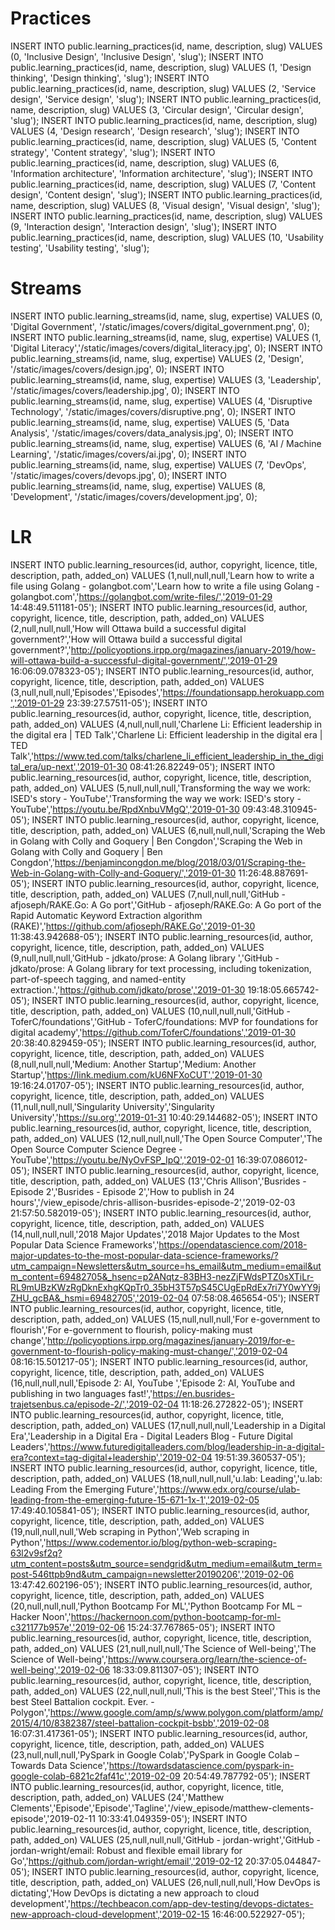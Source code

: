 # Practices
INSERT INTO public.learning_practices(id, name, description, slug) VALUES (0, 'Inclusive Design', 'Inclusive Design', 'slug');
INSERT INTO public.learning_practices(id, name, description, slug) VALUES (1, 'Design thinking', 'Design thinking', 'slug');
INSERT INTO public.learning_practices(id, name, description, slug) VALUES (2, 'Service design', 'Service design', 'slug');
INSERT INTO public.learning_practices(id, name, description, slug) VALUES (3, 'Circular design', 'Circular design', 'slug');
INSERT INTO public.learning_practices(id, name, description, slug) VALUES (4, 'Design research', 'Design research', 'slug');
INSERT INTO public.learning_practices(id, name, description, slug) VALUES (5, 'Content strategy', 'Content strategy', 'slug');
INSERT INTO public.learning_practices(id, name, description, slug) VALUES (6, 'Information architecture', 'Information architecture', 'slug');
INSERT INTO public.learning_practices(id, name, description, slug) VALUES (7, 'Content design', 'Content design', 'slug');
INSERT INTO public.learning_practices(id, name, description, slug) VALUES (8, 'Visual design', 'Visual design', 'slug');
INSERT INTO public.learning_practices(id, name, description, slug) VALUES (9, 'Interaction design', 'Interaction design', 'slug');
INSERT INTO public.learning_practices(id, name, description, slug) VALUES (10, 'Usability testing', 'Usability testing', 'slug');

# Streams
INSERT INTO public.learning_streams(id, name, slug, expertise) VALUES (0, 'Digital Government', '/static/images/covers/digital_government.png', 0);
INSERT INTO public.learning_streams(id, name, slug, expertise) VALUES (1, 'Digital Literacy','/static/images/covers/digital_literacy.jpg', 0);
INSERT INTO public.learning_streams(id, name, slug, expertise) VALUES (2, 'Design', '/static/images/covers/design.jpg', 0);
INSERT INTO public.learning_streams(id, name, slug, expertise) VALUES (3, 'Leadership', '/static/images/covers/leadership.jpg', 0);
INSERT INTO public.learning_streams(id, name, slug, expertise) VALUES (4, 'Disruptive Technology', '/static/images/covers/disruptive.png', 0);
INSERT INTO public.learning_streams(id, name, slug, expertise) VALUES (5, 'Data Analysis', '/static/images/covers/data_analysis.jpg', 0);
INSERT INTO public.learning_streams(id, name, slug, expertise) VALUES (6, 'AI / Machine Learning', '/static/images/covers/ai.jpg', 0);
INSERT INTO public.learning_streams(id, name, slug, expertise) VALUES (7, 'DevOps', '/static/images/covers/devops.jpg', 0);
INSERT INTO public.learning_streams(id, name, slug, expertise) VALUES (8, 'Development', '/static/images/covers/development.jpg', 0);

# LR
INSERT INTO public.learning_resources(id, author, copyright, licence, title, description, path, added_on)
VALUES (1,null,null,null,'Learn how to write a file using Golang - golangbot.com','Learn how to write a file using Golang - golangbot.com','https://golangbot.com/write-files/','2019-01-29 14:48:49.511181-05');
INSERT INTO public.learning_resources(id, author, copyright, licence, title, description, path, added_on)
VALUES (2,null,null,null,'How will Ottawa build a successful digital government?','How will Ottawa build a successful digital government?','http://policyoptions.irpp.org/magazines/january-2019/how-will-ottawa-build-a-successful-digital-government/','2019-01-29 16:06:09.078323-05');
INSERT INTO public.learning_resources(id, author, copyright, licence, title, description, path, added_on)
VALUES (3,null,null,null,'Episodes','Episodes','https://foundationsapp.herokuapp.com','2019-01-29 23:39:27.57511-05');
INSERT INTO public.learning_resources(id, author, copyright, licence, title, description, path, added_on)
VALUES (4,null,null,null,'Charlene Li: Efficient leadership in the digital era | TED Talk','Charlene Li: Efficient leadership in the digital era | TED Talk','https://www.ted.com/talks/charlene_li_efficient_leadership_in_the_digital_era/up-next','2019-01-30 08:41:26.82249-05');
INSERT INTO public.learning_resources(id, author, copyright, licence, title, description, path, added_on)
VALUES (5,null,null,null,'Transforming the way we work: ISED&#39;s story - YouTube','Transforming the way we work: ISED&#39;s story - YouTube','https://youtu.be/RpdXnbuVMgQ','2019-01-30 09:43:48.310945-05');
INSERT INTO public.learning_resources(id, author, copyright, licence, title, description, path, added_on)
VALUES (6,null,null,null,'Scraping the Web in Golang with Colly and Goquery | Ben Congdon','Scraping the Web in Golang with Colly and Goquery | Ben Congdon','https://benjamincongdon.me/blog/2018/03/01/Scraping-the-Web-in-Golang-with-Colly-and-Goquery/','2019-01-30 11:26:48.887691-05');
INSERT INTO public.learning_resources(id, author, copyright, licence, title, description, path, added_on)
VALUES (7,null,null,null,'GitHub - afjoseph/RAKE.Go: A Go port','GitHub - afjoseph/RAKE.Go: A Go port of the Rapid Automatic Keyword Extraction algorithm (RAKE)','https://github.com/afjoseph/RAKE.Go','2019-01-30 11:38:43.942688-05');
INSERT INTO public.learning_resources(id, author, copyright, licence, title, description, path, added_on)
VALUES (9,null,null,null,'GitHub - jdkato/prose: A Golang library ','GitHub - jdkato/prose: A Golang library for text processing, including tokenization, part-of-speech tagging, and named-entity extraction.','https://github.com/jdkato/prose','2019-01-30 19:18:05.665742-05');
INSERT INTO public.learning_resources(id, author, copyright, licence, title, description, path, added_on)
VALUES (10,null,null,null,'GitHub - ToferC/foundations','GitHub - ToferC/foundations: MVP for foundations for digital academy','https://github.com/ToferC/foundations','2019-01-30 20:38:40.829459-05');
INSERT INTO public.learning_resources(id, author, copyright, licence, title, description, path, added_on)
VALUES (8,null,null,null,'Medium: Another Startup','Medium: Another Startup','https://link.medium.com/kU6NFXoCUT','2019-01-30 19:16:24.01707-05');
INSERT INTO public.learning_resources(id, author, copyright, licence, title, description, path, added_on)
VALUES (11,null,null,null,'Singularity University','Singularity University','https://su.org','2019-01-31 10:40:29.144682-05');
INSERT INTO public.learning_resources(id, author, copyright, licence, title, description, path, added_on)
VALUES (12,null,null,null,'The Open Source Computer','The Open Source Computer Science Degree - YouTube','https://youtu.be/NyOvFSP_IpQ','2019-02-01 16:39:07.086012-05');
INSERT INTO public.learning_resources(id, author, copyright, licence, title, description, path, added_on)
VALUES (13','Chris Allison','Busrides - Episode 2','Busrides - Episode 2','How to publish in 24 hours','/view_episode/chris-allison-busrides-episode-2','2019-02-03 21:57:50.582019-05');
INSERT INTO public.learning_resources(id, author, copyright, licence, title, description, path, added_on)
VALUES (14,null,null,null,'2018 Major Updates','2018 Major Updates to the Most Popular Data Science Frameworks','https://opendatascience.com/2018-major-updates-to-the-most-popular-data-science-frameworks/?utm_campaign=Newsletters&utm_source=hs_email&utm_medium=email&utm_content=69482705&_hsenc=p2ANqtz-83BH3-nezZjFWdsPTZ0sXTiLr-RL9mUBzKWzRgDknExhgKQpTr0_35bH3T57pS45CUgEpRdEx7ri7Y0wYY9jZHU_gcBA&_hsmi=69482705','2019-02-04 07:58:08.465654-05');
INSERT INTO public.learning_resources(id, author, copyright, licence, title, description, path, added_on)
VALUES (15,null,null,null,'For e-government to flourish','For e-government to flourish, policy-making must change','http://policyoptions.irpp.org/magazines/january-2019/for-e-government-to-flourish-policy-making-must-change/','2019-02-04 08:16:15.501217-05');
INSERT INTO public.learning_resources(id, author, copyright, licence, title, description, path, added_on)
VALUES (16,null,null,null,'Episode 2: AI, YouTube ','Episode 2: AI, YouTube and publishing in two languages fast!','https://en.busrides-trajetsenbus.ca/episode-2/','2019-02-04 11:18:26.272822-05');
INSERT INTO public.learning_resources(id, author, copyright, licence, title, description, path, added_on)
VALUES (17,null,null,null,'Leadership in a Digital Era','Leadership in a Digital Era - Digital Leaders Blog - Future Digital Leaders','https://www.futuredigitalleaders.com/blog/leadership-in-a-digital-era?context=tag-digital+leadership','2019-02-04 19:51:39.360537-05');
INSERT INTO public.learning_resources(id, author, copyright, licence, title, description, path, added_on)
VALUES (18,null,null,null,'u.lab: Leading','u.lab: Leading From the Emerging Future','https://www.edx.org/course/ulab-leading-from-the-emerging-future-15-671-1x-1','2019-02-05 17:49:40.105841-05');
INSERT INTO public.learning_resources(id, author, copyright, licence, title, description, path, added_on)
VALUES (19,null,null,null,'Web scraping in Python','Web scraping in Python','https://www.codementor.io/blog/python-web-scraping-63l2v9sf2q?utm_content=posts&utm_source=sendgrid&utm_medium=email&utm_term=post-546ttpb9nd&utm_campaign=newsletter20190206','2019-02-06 13:47:42.602196-05');
INSERT INTO public.learning_resources(id, author, copyright, licence, title, description, path, added_on)
VALUES (20,null,null,null,'Python Bootcamp For ML','Python Bootcamp For ML – Hacker Noon','https://hackernoon.com/python-bootcamp-for-ml-c321177b957e','2019-02-06 15:24:37.767865-05');
INSERT INTO public.learning_resources(id, author, copyright, licence, title, description, path, added_on)
VALUES (21,null,null,null,'The Science of Well-being','The Science of Well-being','https://www.coursera.org/learn/the-science-of-well-being','2019-02-06 18:33:09.811307-05');
INSERT INTO public.learning_resources(id, author, copyright, licence, title, description, path, added_on)
VALUES (22,null,null,null,'This is the best Steel','This is the best Steel Battalion cockpit. Ever. - Polygon','https://www.google.com/amp/s/www.polygon.com/platform/amp/2015/4/10/8382387/steel-battalion-cockpit-bsbb','2019-02-08 16:07:31.417361-05');
INSERT INTO public.learning_resources(id, author, copyright, licence, title, description, path, added_on)
VALUES (23,null,null,null,'PySpark in Google Colab','PySpark in Google Colab – Towards Data Science','https://towardsdatascience.com/pyspark-in-google-colab-6821c2faf41c','2019-02-09 20:54:49.787792-05');
INSERT INTO public.learning_resources(id, author, copyright, licence, title, description, path, added_on)
VALUES (24','Matthew Clements','Episode','Episode','Tagline','/view_episode/matthew-clements-episode','2019-02-11 10:33:41.049359-05');
INSERT INTO public.learning_resources(id, author, copyright, licence, title, description, path, added_on)
VALUES (25,null,null,null,'GitHub - jordan-wright','GitHub - jordan-wright/email: Robust and flexible email library for Go','https://github.com/jordan-wright/email','2019-02-12 20:37:05.044847-05');
INSERT INTO public.learning_resources(id, author, copyright, licence, title, description, path, added_on)
VALUES (26,null,null,null,'How DevOps is dictating','How DevOps is dictating a new approach to cloud development','https://techbeacon.com/app-dev-testing/devops-dictates-new-approach-cloud-development','2019-02-15 16:46:00.522927-05');
